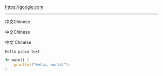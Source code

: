 https://google.com

<hr />

<p style={{textAutospace: 'no-autospace'}}>中文Chinese</p>

中文Chinese

中文 Chinese

```text
hello plain text
```

```rust
fn main() {
    println!("Hello, world!");
}
```
